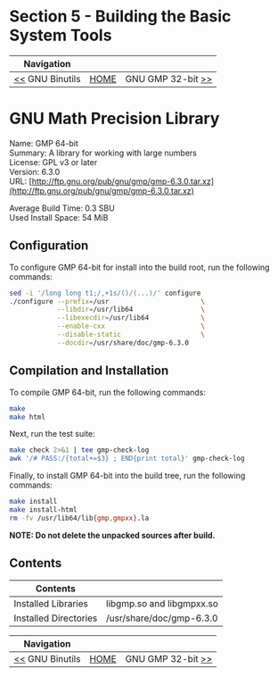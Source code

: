 # Section 5 - Building the Basic System Tools

| Navigation |||
| --- | --- | ---: |
| [<<](./GNUBinutils.md) GNU Binutils | [HOME](../README.md) | GNU GMP 32-bit [>>](./GNUGMP32bit.md) |

# GNU Math Precision Library

Name: GMP 64-bit<br />
Summary: A library for working with large numbers<br />
License: GPL v3 or later<br />
Version: 6.3.0<br />
URL: [http://ftp.gnu.org/pub/gnu/gmp/gmp-6.3.0.tar.xz](http://ftp.gnu.org/pub/gnu/gmp/gmp-6.3.0.tar.xz)<br />

Average Build Time: 0.3 SBU<br />
Used Install Space: 54 MiB<br />

## Configuration

To configure GMP 64-bit for install into the build root, run the following commands:

```bash
sed -i '/long long t1;/,+1s/()/(...)/' configure
./configure --prefix=/usr                       \
            --libdir=/usr/lib64                 \
            --libexecdir=/usr/lib64             \
            --enable-cxx                        \
            --disable-static                    \
            --docdir=/usr/share/doc/gmp-6.3.0
```

## Compilation and Installation

To compile GMP 64-bit, run the following commands:

```bash
make
make html
```

Next, run the test suite:

```bash
make check 2>&1 | tee gmp-check-log
awk '/# PASS:/{total+=$3} ; END{print total}' gmp-check-log
```

Finally, to install GMP 64-bit into the build tree, run the following commands:

```bash
make install
make install-html
rm -fv /usr/lib64/lib{gmp,gmpxx}.la
```

**NOTE: Do not delete the unpacked sources after build.**

## Contents

| Contents | |
| --- | --- |
| Installed Libraries | libgmp.so and libgmpxx.so |
| Installed Directories | /usr/share/doc/gmp-6.3.0 |

| Navigation |||
| --- | --- | ---: |
| [<<](./GNUBinutils.md) GNU Binutils | [HOME](../README.md) | GNU GMP 32-bit [>>](./GNUGMP32bit.md) |
